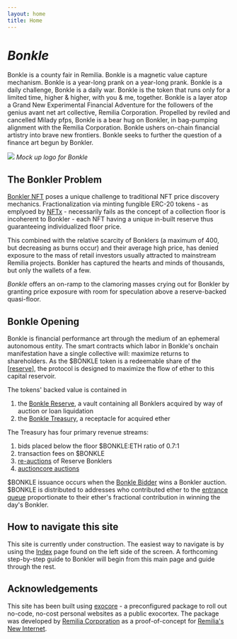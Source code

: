 ```yaml
---
layout: home
title: Home
---
```


# *Bonkle*

Bonkle is a county fair in Remilia. Bonkle is a magnetic value capture mechanism. Bonkle is a year-long prank on a year-long prank. Bonkle is a daily challenge, Bonkle is a daily war. Bonkle is the token that runs only for a limited time, higher & higher, with you & me, together. Bonkle is a layer atop a Grand New Experimental Financial Adventure for the followers of the genius avant net art collective, Remilia Corporation. Propelled by reviled and cancelled Milady pfps, Bonkle is a bear hug on Bonkler, in bag-pumping alignment with the Remilia Corporation. Bonkle ushers on-chain financial artistry into brave new frontiers. Bonkle seeks to further the question of a finance art begun by Bonkler.

![](/images/bonkle_logo.png)
*Mock up logo for Bonkle*

## The Bonkler Problem

[Bonkler NFT](bonkler.remilia.org) poses a unique challenge to traditional NFT price discovery mechanics. Fractionalization via minting fungible ERC-20 tokens - as emplyoed by [NFTx](nftx.io) - necessarily fails as the concept of a collection floor is incoherent to Bonkler - each NFT having a unique in-built reserve thus guaranteeing individualized floor price. 

This combined with the relative scarcity of Bonklers (a maximum of 400, but decreasing as burns occur) and their average high price, has denied exposure to the mass of retail investors usually attracted to mainstream Remilia projects. Bonkler has captured the hearts and minds of thousands, but only the wallets of a few.

*Bonkle* offers an on-ramp to the clamoring masses crying out for Bonkler by granting price exposure with room for speculation above a reserve-backed quasi-floor.

## Bonkle Opening

Bonkle is financial performance art through the medium of an ephemeral autonomous entity. The smart contracts which labor in Bonkle's onchain manifestation have a single collective will: maximize returns to shareholders. As the $BONKLE token is a redeemable share of the [[reserve]], the protocol is designed to maximize the flow of ether to this capital reservoir.

The tokens' backed value is contained in
1) the <a class="wiki-link" href="/articles/reserve">Bonkle Reserve</a>, a vault containing all Bonklers acquired by way of auction or loan liquidation
2) the <a class="wiki-link" href="/articles/treasury">Bonkle Treasury</a>, a receptacle for acquired ether

The Treasury has four primary revenue streams:
1) bids placed below the floor $BONKLE:ETH ratio of 0.7:1
2) transaction fees on $BONKLE
3) <a class="wiki-link" href="/articles/re-auction">re-auctions</a> of Reserve Bonklers
4) <a class="wiki-link" href="/articles/auctioncore-auction">auctioncore auctions</a>

$BONKLE issuance occurs when the <a class="wiki-link" href="/articles/bidder">Bonkle Bidder</a> wins a Bonkler auction. $BONKLE is distributed to addresses who contributed ether to the <a class="wiki-link" href="/articles/entrance-queue">entrance queue</a> proportionate to their ether's fractional contribution in winning the day's Bonkler.

## How to navigate this site
This site is currently under construction. The easiest way to navigate is by using the <a class="wiki-link" href="/pages/tags">Index</a> page found on the left side of the screen. A forthcoming step-by-step guide to Bonkler will begin from this main page and guide through the rest.

## Acknowledgements

This site has been built using [exocore](exocore.netlify.app) - a preconfigured package to roll out no-code, no-cost personal websites as a public exocortex. The package was  developed by [Remilia Corporation](https://remilia.org) as a proof-of-concept for [Remilia's New Internet](https://mirror.xyz/charlemagnefang.eth/831rVsd2Z7cjxnBAw118gW8MylKibfC2AeJ6YUHiAvA).

[//begin]: # "Autogenerated link references for markdown compatibility"
[reserve]: _articles/reserve "Bonkle Reserve"
[//end]: # "Autogenerated link references"